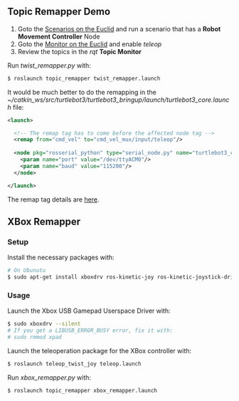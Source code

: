 ## Topic Remapper Demo

1) Goto the [Scenarios on the Euclid](http://euclid.local/#config/scenarios) and run a scenario 
that has a **Robot Movement Controller** Node
2) Goto the [Monitor on the Euclid](http://euclid.local/#apps) and enable *teleop*
3) Review the topics in the *rqt* **Topic Monitor**

Run *twist_remapper.py* with: 
```bash
$ roslaunch topic_remapper twist_remapper.launch
```

It would be much better to do the remapping in the *~/catkin_ws/src/turtlebot3/turtlebot3_bringup/launch/turtlebot3_core.launch* file:
```xml
<launch>

  <!-- The remap tag has to come before the affected node tag -->
  <remap from="cmd_vel" to="cmd_vel_mux/input/teleop"/>
  
  <node pkg="rosserial_python" type="serial_node.py" name="turtlebot3_core" output="screen">
    <param name="port" value="/dev/ttyACM0"/>
    <param name="baud" value="115200"/>
  </node>

</launch>
``` 

The remap tag details are [here](http://wiki.ros.org/roslaunch/XML/remap).


## XBox Remapper

### Setup

Install the necessary packages with:
````bash
# On Ubunutu
$ sudo apt-get install xboxdrv ros-kinetic-joy ros-kinetic-joystick-drivers ros-kinetic-teleop-twist-joy
````

### Usage

Launch the Xbox USB Gamepad Userspace Driver with:
```bash
$ sudo xboxdrv --silent
# If you get a LIBUSB_ERROR_BUSY error, fix it with:
# sudo rmmod xpad
```

Launch the teleoperation package for the XBox controller with:
```bash
$ roslaunch teleop_twist_joy teleop.launch
```

Run *xbox_remapper.py* with: 
```bash
$ roslaunch topic_remapper xbox_remapper.launch
```
